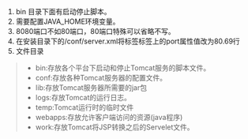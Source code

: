 1. bin 目录下面有启动停止脚本。
2. 需要配置JAVA_HOME环境变量。
3. 8080端口不如80端口，80端口特殊可以省略不写。
4. 在安装目录下的/conf/server.xml将标签<Connector>标签上的port属性值改为80.69行
5. 文件目录
>- bin:存放各个平台下启动和停止Tomcat服务的脚本文件。
>- conf:存放各种Tomcat服务器的配置文件。
>- lib:存放Tomcat服务器所需要的jar包
>- logs:存放Tomcat的运行日志。
>- temp:Tomcat运行时的临时文件
>- webapps:存放允许客户端访问的资源(java程序)
>- work:存放Tomcat将JSP转换之后的Servelet文件。

